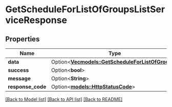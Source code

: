 # GetScheduleForListOfGroupsListServiceResponse

## Properties

Name | Type | Description | Notes
------------ | ------------- | ------------- | -------------
**data** | Option<[**Vec<models::GetScheduleForListOfGroups>**](GetScheduleForListOfGroups.md)> |  | [optional]
**success** | Option<**bool**> |  | [optional]
**message** | Option<**String**> |  | [optional]
**response_code** | Option<[**models::HttpStatusCode**](HttpStatusCode.md)> |  | [optional]

[[Back to Model list]](../README.md#documentation-for-models) [[Back to API list]](../README.md#documentation-for-api-endpoints) [[Back to README]](../README.md)



